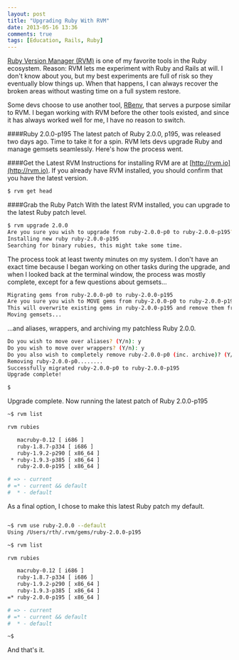 ```yaml
---
layout: post
title: "Upgrading Ruby With RVM"
date: 2013-05-16 13:36
comments: true
tags: [Education, Rails, Ruby]
---
```

[Ruby Version Manager (RVM)](http://rvm.io) is one of my favorite tools in the Ruby ecosystem.  Reason: RVM lets me experiment with Ruby and Rails at will. I don't know about you, but my best experiments are full of risk so they eventually blow things up. When that happens, I can always recover the broken areas without wasting time on a full system restore.

Some devs choose to use another tool, [RBenv](https://github.com/sstephenson/rbenv), that serves a purpose similar to RVM. I began working with RVM before the other tools existed, and since it has always worked well for me, I have no reason to switch.

####Ruby 2.0.0-p195
The latest patch of Ruby 2.0.0, p195, was released two days ago. Time to take it for a spin. RVM lets devs upgrade Ruby and manage gemsets seamlessly. Here's how the process went.

<!--more-->

####Get the Latest RVM
Instructions for installing RVM are at [http://rvm.io](http://rvm.io).
If you already have RVM installed, you should confirm that you have the
latest version.

~~~bash
$ rvm get head
~~~

####Grab the Ruby Patch
With the latest RVM installed, you can upgrade to the latest Ruby
patch level.

~~~bash
$ rvm upgrade 2.0.0
Are you sure you wish to upgrade from ruby-2.0.0-p0 to ruby-2.0.0-p195? (Y/n): y
Installing new ruby ruby-2.0.0-p195
Searching for binary rubies, this might take some time.
~~~

The process took at least twenty minutes on my system. I don't have an exact time because I began working on other tasks during the upgrade, and when I looked back at the terminal window, the process was mostly complete, except for a few questions about gemsets...

~~~bash
Migrating gems from ruby-2.0.0-p0 to ruby-2.0.0-p195
Are you sure you wish to MOVE gems from ruby-2.0.0-p0 to ruby-2.0.0-p195?
This will overwrite existing gems in ruby-2.0.0-p195 and remove them from ruby-2.0.0-p0 (Y/n): y
Moving gemsets...
~~~
...and aliases, wrappers, and archiving my patchless Ruby 2.0.0.

~~~bash
Do you wish to move over aliases? (Y/n): y
Do you wish to move over wrappers? (Y/n): y
Do you also wish to completely remove ruby-2.0.0-p0 (inc. archive)? (Y/n): y
Removing ruby-2.0.0-p0........
Successfully migrated ruby-2.0.0-p0 to ruby-2.0.0-p195
Upgrade complete!

$ 
~~~

Upgrade complete. Now running the latest patch of Ruby 2.0.0-p195

~~~bash
~$ rvm list

rvm rubies

   macruby-0.12 [ i686 ]
   ruby-1.8.7-p334 [ i686 ]
   ruby-1.9.2-p290 [ x86_64 ]
 * ruby-1.9.3-p385 [ x86_64 ]
   ruby-2.0.0-p195 [ x86_64 ]

# => - current
# =* - current && default
#  * - default

~~~

As a final option, I chose to make this latest Ruby patch my default.

~~~bash

~$ rvm use ruby-2.0.0 --default
Using /Users/rth/.rvm/gems/ruby-2.0.0-p195

~$ rvm list

rvm rubies

   macruby-0.12 [ i686 ]
   ruby-1.8.7-p334 [ i686 ]
   ruby-1.9.2-p290 [ x86_64 ]
   ruby-1.9.3-p385 [ x86_64 ]
=* ruby-2.0.0-p195 [ x86_64 ]

# => - current
# =* - current && default
#  * - default

~$ 
~~~
And that's it.

